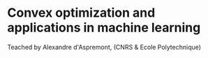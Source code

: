 # Convex optimization and applications in machine learning

Teached by Alexandre d'Aspremont, (CNRS & Ecole Polytechnique)
